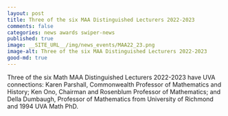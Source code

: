 ```yaml
---
layout: post
title: Three of the six MAA Distinguished Lecturers 2022-2023
comments: false
categories: news awards swiper-news
published: true
image: __SITE_URL__/img/news_events/MAA22_23.png
image-alt: Three of the six MAA Distinguished Lecturers 2022-2023
good-md: true
---
```


Three of the six Math MAA Distinguished Lecturers 2022-2023 have UVA connections: Karen Parshall, Commonwealth Professor of Mathematics and History; Ken Ono, Chairman and Rosenblum Professor of Mathematics; and Della Dumbaugh, Professor of Mathematics from University of Richmond and 1994 UVA Math PhD.